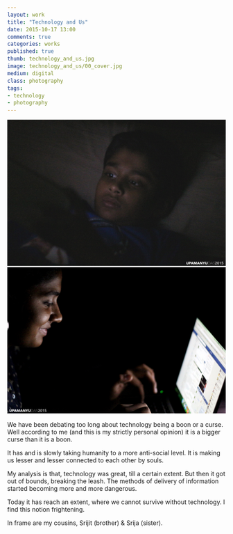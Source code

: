 ```yaml
---
layout: work
title: "Technology and Us"
date: 2015-10-17 13:00
comments: true
categories: works
published: true
thumb: technology_and_us.jpg
image: technology_and_us/00_cover.jpg
medium: digital
class: photography
tags:
- technology
- photography
---
```

<p>
  <div class="fotorama" data-keyboard="true" data-arrows="true" data-click="true" data-swipe="true" data-autoplay="true" data-loop="true">
		<img src="/images/works/technology_and_us/01_srijit.jpg" alt="technology, data, brother" data-caption="Technology and Us - Brother with Tablet"/>
		<img src="/images/works/technology_and_us/02_srija.jpg" alt="technology, data, sister" data-caption="Technology and Us - Sister with the Macbook"/>
  </div>
</p>

We have been debating too long about technology being a boon or a curse. Well according to me (and this is my strictly personal opinion) it is a bigger curse than it is a boon.

It has and is slowly taking humanity to a more anti-social level. It is making us lesser and lesser connected to each other by souls.

My analysis is that, technology was great, till a certain extent. But then it got out of bounds, breaking the leash. The methods of delivery of information started becoming more and more dangerous.

Today it has reach an extent, where we cannot survive without technology. I find this notion frightening.

In frame are my cousins, Srijit (brother) & Srija (sister).